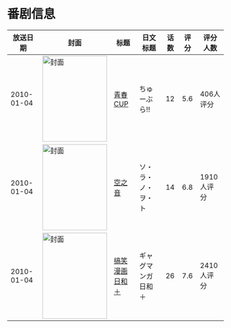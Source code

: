 # 番剧信息

|放送日期|封面|标题|日文标题|话数|评分|评分人数|
|---|---|---|---|---|---|---|
|2010-01-04|<img src="//lain.bgm.tv/pic/cover/c/99/be/3473_phgbj.jpg" alt="封面" style="width:150px;height:200px;object-fit:cover;">|[青春CUP](https://bangumi.tv/subject/3473)|ちゅーぶら!!|12|5.6|406人评分|
|2010-01-04|<img src="//lain.bgm.tv/pic/cover/c/6d/69/3477_D8GRd.jpg" alt="封面" style="width:150px;height:200px;object-fit:cover;">|[空之音](https://bangumi.tv/subject/3477)|ソ・ラ・ノ・ヲ・ト|14|6.8|1910人评分|
|2010-01-04|<img src="//lain.bgm.tv/pic/cover/c/b7/fe/3482_D1SG8.jpg" alt="封面" style="width:150px;height:200px;object-fit:cover;">|[搞笑漫画日和＋](https://bangumi.tv/subject/3482)|ギャグマンガ日和＋|26|7.6|2410人评分|
